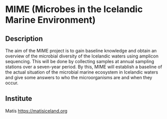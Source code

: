 # MIME (Microbes in the Icelandic Marine Environment)

## Description 

The aim of the MIME project is to gain baseline knowledge and obtain an overview of the microbial diversity of the Icelandic waters using amplicon sequencing. This will be done by collecting samples at annual sampling stations over a seven-year period. By this, MIME will establish a baseline of the actual situation of the microbial marine ecosystem in Icelandic waters and give some answers to who the microorganisms are and when they occur.

## Institute

Matís
https://matisiceland.org
